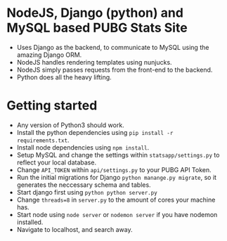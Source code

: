 # NodeJS, Django (python) and MySQL based PUBG Stats Site

- Uses Django as the backend, to communicate to MySQL using the amazing Django ORM.
- NodeJS handles rendering templates using nunjucks.
- NodeJS simply passes requests from the front-end to the backend.
- Python does all the heavy lifting.

# Getting started
- Any version of Python3 should work.
- Install the python dependencies using `pip install -r requirements.txt`.
- Install node dependencies using `npm install`.
- Setup MySQL and change the settings within `statsapp/settings.py` to reflect your local database.
- Change `API_TOKEN` within `api/settings.py` to your PUBG API Token.
- Run the initial migrations for Django `python manange.py migrate`, so it generates the neccessary schema and tables.
- Start django first using `python python server.py`
- Change `threads=8` in `server.py` to the amount of cores your machine has.
- Start node using `node server` or `nodemon server` if you have nodemon installed.
- Navigate to localhost, and search away.